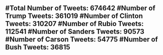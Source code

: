 #Total Number of Tweets: 674642 
#Number of Trump Tweets: 361019
#Number of Clinton Tweets: 310207
#Number of Rubio Tweets: 112541
#Number of Sanders Tweets: 90573
#Number of Carson Tweets: 54775
#Number of Bush Tweets: 36815
---
